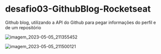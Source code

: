 # desafio03-GithubBlog-Rocketseat

Github blog, utilizando a API do Github para pegar informações do perfil e de um repositório

![imagem_2023-05-05_211355452](https://user-images.githubusercontent.com/112526643/236587607-e6538998-05c7-432b-820d-34bf2eb11912.png)

![imagem_2023-05-05_211500121](https://user-images.githubusercontent.com/112526643/236587687-6cb554b0-949a-43cc-b325-cf742478d1f4.png)
